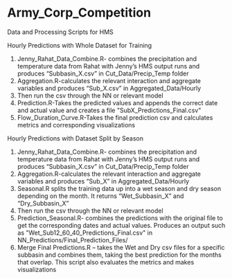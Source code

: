 # Army_Corp_Competition
Data and Processing Scripts for HMS



Hourly Predictions with Whole Dataset for Training

1)	Jenny_Rahat_Data_Combine.R- combines the precipitation and temperature data from Rahat with Jenny’s HMS output runs and produces “Subbasin_X.csv” in Cut_Data/Precip_Temp folder
2)	Aggregation.R-calculates the relevant interaction and aggregate variables and produces “Sub_X.csv” in Aggregated_Data/Hourly
3) Then run the csv through the NN or relevant model
4)	Prediction.R-Takes the predicted values and appends the correct date and actual value and creates a file "SubX_Predictions_Final.csv"
5)	Flow_Duration_Curve.R-Takes the final prediction csv and calculates metrics and corresponding visualizations 


Hourly Predictions with Dataset Split by Season


1)	Jenny_Rahat_Data_Combine.R- combines the precipitation and temperature data from Rahat with Jenny’s HMS output runs and produces “Subbasin_X.csv” in Cut_Data/Precip_Temp folder
2)	Aggregation.R-calculates the relevant interaction and aggregate variables and produces “Sub_X” in Aggregated_Data/Hourly
3)	Seasonal.R splits the training data up into a wet season and dry season depending on the month. It returns “Wet_Subbasin_X” and “Dry_Subbasin_X” 
4) Then run the csv through the NN or relevant model
5) Prediction_Seasonal.R- combines the predictions with the original file to get the corresponding dates and actual values. Produces an output such as "Wet_Sub12_60_40_Predictions_Final.csv" in NN_Predictions/Final_Prediction_Files/
6)	Merge Final Predictions.R – takes the Wet and Dry csv files for a specific subbasin and combines them, taking the best prediction for the months that overlap. This script also evaluates the metrics and makes visualizations 


